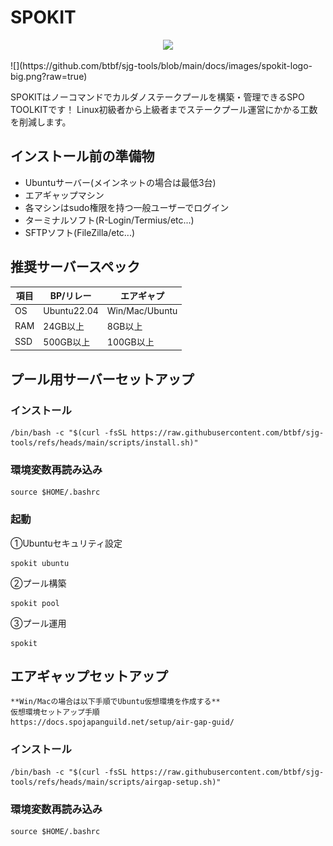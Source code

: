 # SPOKIT
<p align="center">
  <a href="https://github.com/btbf/sjg-tools/releases">
    <img src="https://img.shields.io/github/release-pre/btbf/sjg-tools.svg?style=for-the-badge" />
  </a>
</p>
![](https://github.com/btbf/sjg-tools/blob/main/docs/images/spokit-logo-big.png?raw=true)

SPOKITはノーコマンドでカルダノステークプールを構築・管理できるSPO TOOLKITです！
Linux初級者から上級者までステークプール運営にかかる工数を削減します。

## インストール前の準備物
- Ubuntuサーバー(メインネットの場合は最低3台)
- エアギャップマシン
- 各マシンはsudo権限を持つ一般ユーザーでログイン
- ターミナルソフト(R-Login/Termius/etc...)
- SFTPソフト(FileZilla/etc...)

## 推奨サーバースペック
項目 | BP/リレー | エアギャプ |
|-----|-----|-----|
OS | Ubuntu22.04 | Win/Mac/Ubuntu
RAM | 24GB以上 | 8GB以上 |
SSD | 500GB以上 | 100GB以上 |

## プール用サーバーセットアップ

### インストール
```
/bin/bash -c "$(curl -fsSL https://raw.githubusercontent.com/btbf/sjg-tools/refs/heads/main/scripts/install.sh)"
```

### 環境変数再読み込み
```
source $HOME/.bashrc
```

### 起動
①Ubuntuセキュリティ設定
```
spokit ubuntu
```

②プール構築
```
spokit pool
```

③プール運用
```
spokit
```

## エアギャップセットアップ

```
**Win/Macの場合は以下手順でUbuntu仮想環境を作成する**
仮想環境セットアップ手順
https://docs.spojapanguild.net/setup/air-gap-guid/
```

### インストール
```
/bin/bash -c "$(curl -fsSL https://raw.githubusercontent.com/btbf/sjg-tools/refs/heads/main/scripts/airgap-setup.sh)"
```

### 環境変数再読み込み
```
source $HOME/.bashrc
```